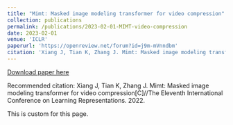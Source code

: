```yaml
---
title: "Mimt: Masked image modeling transformer for video compression"
collection: publications
permalink: /publications/2023-02-01-MIMT-video-compression
date: 2023-02-01
venue: 'ICLR'
paperurl: 'https://openreview.net/forum?id=j9m-mVnndbm'
citation: 'Xiang J, Tian K, Zhang J. Mimt: Masked image modeling transformer for video compression[C]//The Eleventh International Conference on Learning Representations. 2022.'
---
```


<a href='https://openreview.net/forum?id=j9m-mVnndbm'>Download paper here</a>

Recommended citation: Xiang J, Tian K, Zhang J. Mimt: Masked image modeling transformer for video compression[C]//The Eleventh International Conference on Learning Representations. 2022.

This is custom for this page.